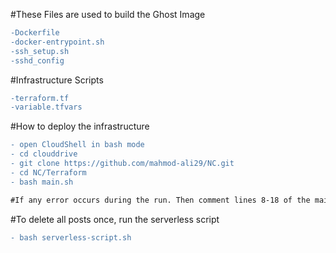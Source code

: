 #These Files are used to build the Ghost Image
```diff
-Dockerfile
-docker-entrypoint.sh
-ssh_setup.sh
-sshd_config
```
#Infrastructure Scripts
```diff
-terraform.tf
-variable.tfvars
```

#How to deploy the infrastructure

```diff
- open CloudShell in bash mode
- cd clouddrive
- git clone https://github.com/mahmod-ali29/NC.git
- cd NC/Terraform
- bash main.sh

#If any error occurs during the run. Then comment lines 8-18 of the main.sh file
```

#To delete all posts once, run the serverless script
```diff
- bash serverless-script.sh
```
